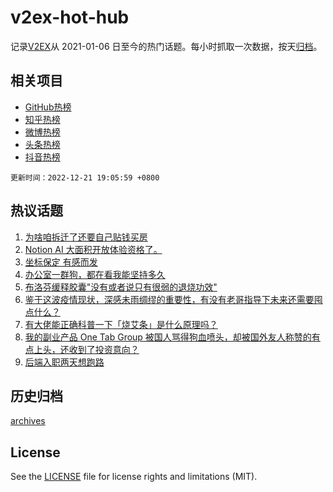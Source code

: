 # v2ex-hot-hub

 记录[V2EX](https://www.v2ex.com/)从 2021-01-06 日至今的热门话题。每小时抓取一次数据，按天[归档](archives)。
 
 ## 相关项目

- [GitHub热榜](https://github.com/lonnyzhang423/github-hot-hub)
- [知乎热榜](https://github.com/lonnyzhang423/zhihu-hot-hub)
- [微博热榜](https://github.com/lonnyzhang423/weibo-hot-hub)
- [头条热榜](https://github.com/lonnyzhang423/toutiao-hot-hub)
- [抖音热榜](https://github.com/lonnyzhang423/douyin-hot-hub)


 `更新时间：2022-12-21 19:05:59 +0800`

## 热议话题

1. [为啥咱拆迁了还要自己贴钱买房](https://www.v2ex.com/t/903844)
1. [Notion AI 大面积开放体验资格了。](https://www.v2ex.com/t/903797)
1. [坐标保定 有感而发](https://www.v2ex.com/t/903884)
1. [办公室一群狗，都在看我能坚持多久](https://www.v2ex.com/t/903940)
1. [布洛芬缓释胶囊"没有或者说只有很弱的退烧功效"](https://www.v2ex.com/t/903931)
1. [鉴于这波疫情现状，深感未雨绸缪的重要性，有没有老哥指导下未来还需要囤点什么？](https://www.v2ex.com/t/903868)
1. [有大佬能正确科普一下「烧艾条」是什么原理吗？](https://www.v2ex.com/t/903909)
1. [我的副业产品 One Tab Group 被国人骂得狗血喷头，却被国外友人称赞的有点上头，还收到了投资意向？](https://www.v2ex.com/t/903859)
1. [后端入职两天想跑路](https://www.v2ex.com/t/903903)

## 历史归档

[archives](archives)

## License

See the [LICENSE](LICENSE) file for license rights and limitations (MIT).
